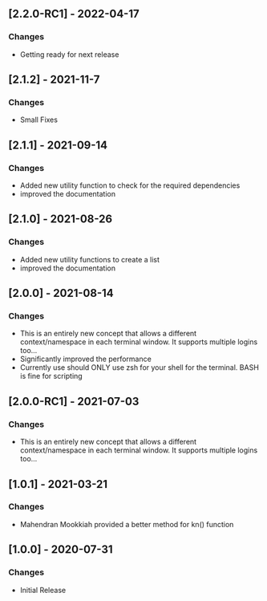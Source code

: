 ## [2.2.0-RC1] - 2022-04-17
### Changes

-  Getting ready for next release

## [2.1.2] - 2021-11-7
### Changes

- Small Fixes

## [2.1.1] - 2021-09-14
### Changes

- Added new utility function to check for the required dependencies
- improved the documentation

## [2.1.0] - 2021-08-26
### Changes

- Added new utility functions to create a list
- improved the documentation

## [2.0.0] - 2021-08-14
### Changes

- This is an entirely new concept that allows a different context/namespace in each terminal window.  It supports multiple logins too...
- Significantly improved the performance
- Currently use should ONLY use zsh for your shell for the terminal.  BASH is fine for scripting

## [2.0.0-RC1] - 2021-07-03
### Changes

- This is an entirely new concept that allows a different context/namespace in each terminal window.  It supports multiple logins too...

## [1.0.1] - 2021-03-21
### Changes

- Mahendran Mookkiah provided a better method for kn() function

## [1.0.0] - 2020-07-31
### Changes

- Initial Release



